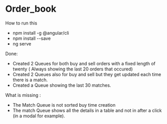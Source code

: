 # Order_book




How to run this
- npm install -g @angular/cli
- npm install --save
- ng serve
  
  
Done:
- Created 2 Queues for both buy and sell orders with a fixed length of twenty ( Always showing the last 20 orders that occured)
- Created 2 Queues also for buy and sell but they get updated each time there is a match.
- Created a Queue showing the last 30 matches.

What is missing : 
- The Match Queue is not sorted buy time creation
- The match Queue shows all the details in a table and not in after a click (in a modal for example).
                  
                 
                 
                

